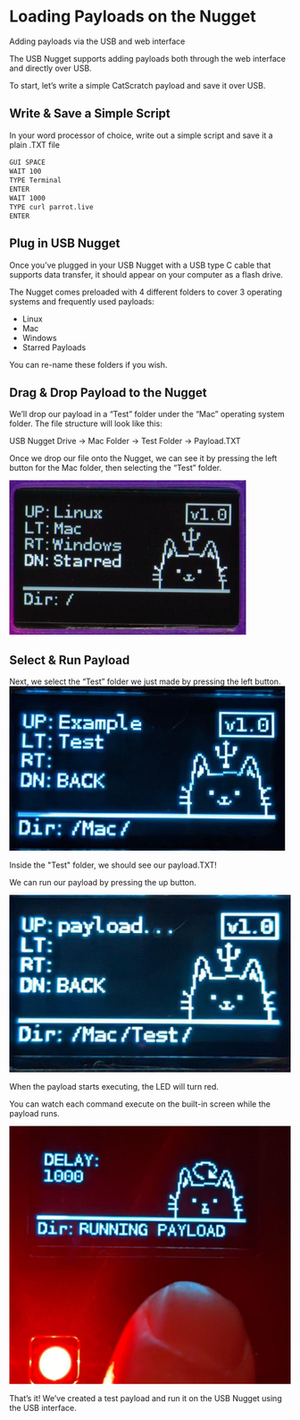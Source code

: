# Loading Payloads on the Nugget
Adding payloads via the USB and web interface

The USB Nugget supports adding payloads both through the web interface and directly over USB.

To start, let’s write a simple CatScratch payload and save it over USB.

## Write & Save a Simple Script
In your word processor of choice, write out a simple script and save it a plain .TXT file

```plaintext
GUI SPACE
WAIT 100
TYPE Terminal
ENTER
WAIT 1000
TYPE curl parrot.live
ENTER
```

## Plug in USB Nugget
Once you’ve plugged in your USB Nugget with a USB type C cable that supports data transfer, it should appear on your computer as a flash drive.

The Nugget comes preloaded with 4 different folders to cover 3 operating systems and frequently used payloads:
- Linux
- Mac
- Windows
- Starred Payloads

You can re-name these folders if you wish.

## Drag & Drop Payload to the Nugget
We’ll drop our payload in a “Test” folder under the “Mac” operating system folder. The file structure will look like this:

USB Nugget Drive → Mac Folder → Test Folder → Payload.TXT

Once we drop our file onto the Nugget, we can see it by pressing the left button for the Mac folder, then selecting the “Test” folder.

![Home Directory](../assets/load_nugget_1.png)

## Select & Run Payload

Next, we select the “Test” folder we just made by pressing the left button.
![Payload Directory](../assets/load_nugget_2.png)

Inside the "Test" folder, we should see our payload.TXT!

We can run our payload by pressing the up button.

![Payload Files](../assets/load_nugget_3.png)

When the payload starts executing, the LED will turn red.

You can watch each command execute on the built-in screen while the payload runs.

![Payload Running](../assets/load_nugget_4.jpg)

That’s it! We’ve created a test payload and run it on the USB Nugget using the USB interface.
